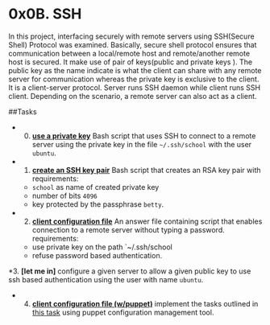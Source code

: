 # 0x0B. SSH
In this project, interfacing securely with remote servers using SSH(Secure Shell) Protocol was examined.
Basically, secure shell protocol ensures that communication between a local/remote host and remote/another remote host is secured. It make use of pair of keys(public and private keys ).
The public key as the name indicate is what the client can share with any remote server for communication whereas the private key is exclusive to the client. It is a client-server protocol.
Server runs SSH daemon while client runs SSH client. Depending on the scenario, a remote server can also act as a client.

##Tasks

* 0. **[use a private key](./0-use_a_private_key)**
Bash script that uses SSH to connect to a remote server using the private key in the file `~/.ssh/school` with the user `ubuntu`.

* 1. **[create an SSH key pair](./1-create_ssh_key_pair)**
Bash script that creates an RSA key pair with requirements:
	* `school` as name of created private key
	* number of bits `4096`
	* key protected by the passphrase `betty`.
	
* 2.  **[client configuration file](./2-ssh_config)**
An answer file containing script that enables connection to a remote server without typing a password.
requirements:
	* use private key on the path `~/.ssh/school
	* refuse password based authentication.
	
*3.  **[let me in]**
configure a given server to allow a given public key to use ssh based authentication using the user with name `ubuntu`.

* 4. **[client configuration file (w/puppet)](./100-puppet_ssh_config.pp)**
implement the tasks outlined in [this task](./2-ssh_config) using puppet configuration management tool.
